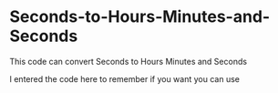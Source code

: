 # Seconds-to-Hours-Minutes-and-Seconds

This code can convert Seconds to Hours Minutes and Seconds

I entered the code here to remember if you want you can use
